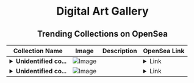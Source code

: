 <div align="center">

# Digital Art Gallery

## Trending Collections on OpenSea

| Collection Name                       | Image                                                                                     | Description                       | OpenSea Link                                                                                          |
|---------------------------------------|-------------------------------------------------------------------------------------------|-----------------------------------|--------------------------------------------------------------------------------------------------------|
| **<details><summary>Unidentified co...</summary>Unidentified contract 727799cd-15e9-4674-80cf-b86f0297c48c</details>** | ![Image](https://i2.seadn.io/optimism/0xca5e7e219f566f73a337f3af0c8d2297ae3a0918/6404459f0a28661c41bd910f8b5899/e86404459f0a28661c41bd910f8b5899.png?w=200&auto=format) |  | <details><summary>Link</summary>[Unidentified contract 727799cd-15e9-4674-80cf-b86f0297c48c](https://opensea.io/collection/unidentified-contract-727799cd-15e9-4674-80cf-b86f)</details> |
| **<details><summary>Unidentified co...</summary>Unidentified contract 4795caf0-764c-47ca-963b-923d53a7401b</details>** | ![Image](https://i2.seadn.io/optimism/0xca5e7e219f566f73a337f3af0c8d2297ae3a0918/6404459f0a28661c41bd910f8b5899/e86404459f0a28661c41bd910f8b5899.png?w=200&auto=format) |  | <details><summary>Link</summary>[Unidentified contract 4795caf0-764c-47ca-963b-923d53a7401b](https://opensea.io/collection/unidentified-contract-4795caf0-764c-47ca-963b-923d)</details> |

</div>